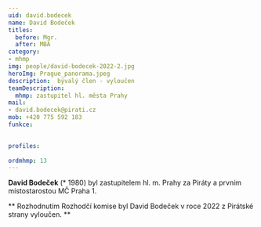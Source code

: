 ```yaml
---
uid: david.bodecek
name: David Bodeček
titles:
  before: Mgr. 
  after: MBA
category:
- mhmp
img: people/david-bodecek-2022-2.jpg
heroImg: Prague_panorama.jpeg
description:  bývalý člen - vyloučen
teamDescription:
  mhmp: zastupitel hl. města Prahy
mail:
- david.bodecek@pirati.cz
mob: +420 775 592 183
funkce: 

  
profiles:
 
ordmhmp: 13
---
```


**David Bodeček** (* 1980) byl zastupitelem hl. m. Prahy za Piráty a prvním místostarostou MČ Praha 1. 

** Rozhodnutím Rozhodčí komise byl David Bodeček v roce 2022 z Pirátské strany vyloučen. **

 
